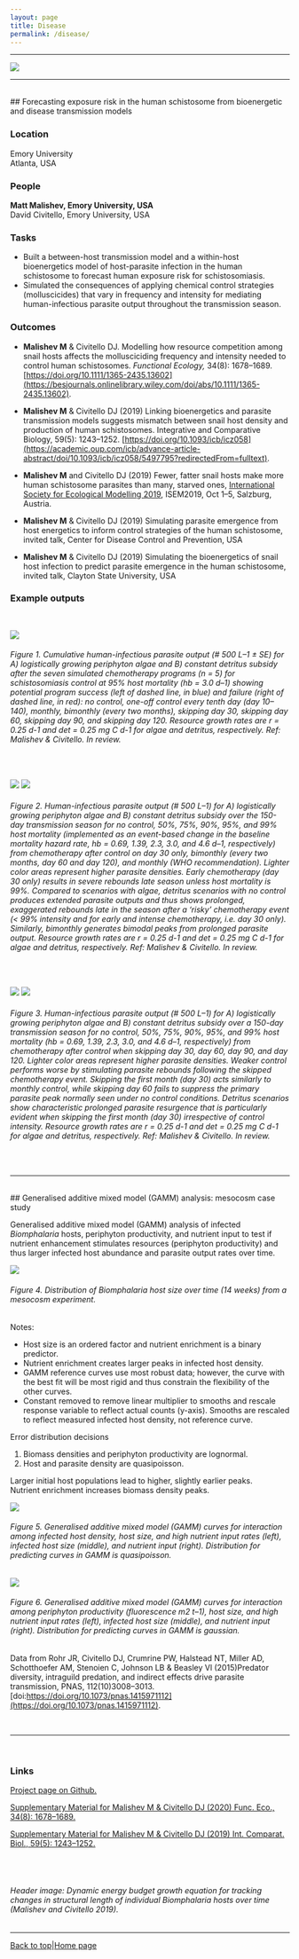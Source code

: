 ```yaml
---
layout: page
title: Disease
permalink: /disease/
---
```

<a id="top"></a>

******      

![](disease_header.png)  

******  
  
<br>  
## Forecasting exposure risk in the human schistosome from bioenergetic and disease transmission models     

### Location

Emory University  
Atlanta, USA

### People

**Matt Malishev, Emory University, USA**  
David Civitello, Emory University, USA    

### Tasks

* Built a between-host transmission model and a within-host bioenergetics model of host-parasite infection in the human schistosome to forecast human exposure risk for schistosomiasis.    
* Simulated the consequences of applying chemical control strategies (molluscicides) that vary in frequency and intensity for mediating human-infectious parasite output throughout the transmission season.    

### Outcomes
  
* **Malishev M** & Civitello DJ. Modelling how resource competition among snail hosts affects the mollusciciding frequency and intensity needed to control human schistosomes. _Functional Ecology,_ 34(8): 1678–1689. [https://doi.org/10.1111/1365-2435.13602](https://besjournals.onlinelibrary.wiley.com/doi/abs/10.1111/1365-2435.13602).            
    
* **Malishev M** & Civitello DJ (2019) Linking bioenergetics and parasite transmission models suggests mismatch between snail host density and production of human schistosomes. Integrative and Comparative Biology, 59(5): 1243–1252. [https://doi.org/10.1093/icb/icz058](https://academic.oup.com/icb/advance-article-abstract/doi/10.1093/icb/icz058/5497795?redirectedFrom=fulltext).    

* **Malishev M** and Civitello DJ (2019) Fewer, fatter snail hosts make more human schistosome parasites than many, starved ones, [International Society for Ecological Modelling 2019](https://www.elsevier.com/events/conferences/international-society-for-ecological-modelling-global-conference/programme), ISEM2019, Oct 1–5, Salzburg, Austria.      

* **Malishev M** & Civitello DJ (2019) Simulating parasite emergence from host energetics to inform control strategies of the human schistosome, invited talk, Center for Disease Control and Prevention, USA    

* **Malishev M** & Civitello DJ (2019) Simulating the bioenergetics of snail host infection to predict parasite emergence in the human schistosome, invited talk, Clayton State University, USA         

### Example outputs  
<br>

![](disease/disease1.png) 
###### Figure 1. Cumulative human-infectious parasite output (# 500 L–1 ± SE) for A) logistically growing periphyton algae and B) constant detritus subsidy after the seven simulated chemotherapy programs (n = 5) for schistosomiasis control at 95% host mortality (hb = 3.0 d–1) showing potential program success (left of dashed line, in blue) and failure (right of dashed line, in red): no control, one-off control every tenth day (day 10–140), monthly, bimonthly (every two months), skipping day 30, skipping day 60, skipping day 90, and skipping day 120. Resource growth rates are r = 0.25 d-1 and det = 0.25 mg C d-1 for algae and detritus, respectively. Ref: Malishev & Civitello. In review.   
<br>

![](disease/disease2.png)
![](disease/disease3.png)
###### Figure 2. Human-infectious parasite output (# 500 L–1) for A) logistically growing periphyton algae and B) constant detritus subsidy over the 150-day transmission season for no control, 50%, 75%, 90%, 95%, and 99% host mortality (implemented as an event-based change in the baseline mortality hazard rate, hb = 0.69, 1.39, 2.3, 3.0, and 4.6 d–1, respectively) from chemotherapy after control on day 30 only, bimonthly (every two months, day 60 and day 120), and monthly (WHO recommendation). Lighter color areas represent higher parasite densities. Early chemotherapy (day 30 only) results in severe rebounds late season unless host mortality is 99%. Compared to scenarios with algae, detritus scenarios with no control produces extended parasite outputs and thus shows prolonged, exaggerated rebounds late in the season after a ‘risky’ chemotherapy event (< 99% intensity and for early and intense chemotherapy, i.e. day 30 only). Similarly, bimonthly generates bimodal peaks from prolonged parasite output. Resource growth rates are r = 0.25 d-1 and det = 0.25 mg C d-1 for algae and detritus, respectively. Ref: Malishev & Civitello. In review.      
<br>

![](disease/disease4.png)
![](disease/disease5.png)
###### Figure 3. Human-infectious parasite output (# 500 L–1) for A) logistically growing periphyton algae and B) constant detritus subsidy over a 150-day transmission season for no control, 50%, 75%, 90%, 95%, and 99% host mortality (hb = 0.69, 1.39, 2.3, 3.0, and 4.6 d–1, respectively) from chemotherapy after control when skipping day 30, day 60, day 90, and day 120. Lighter color areas represent higher parasite densities. Weaker control performs worse by stimulating parasite rebounds following the skipped chemotherapy event. Skipping the first month (day 30) acts similarly to monthly control, while skipping day 60 fails to suppress the primary parasite peak normally seen under no control conditions. Detritus scenarios show characteristic prolonged parasite resurgence that is particularly evident when skipping the first month (day 30) irrespective of control intensity. Resource growth rates are r = 0.25 d-1 and det = 0.25 mg C d-1 for algae and detritus, respectively. Ref: Malishev & Civitello. In review.  
<br>

******  
  
<br>  
## Generalised additive mixed model (GAMM) analysis: mesocosm case study           

Generalised additive mixed model (GAMM) analysis of infected _Biomphalaria_ hosts, periphyton productivity, and nutrient input to test if nutrient enhancement stimulates resources (periphyton productivity) and thus larger infected host abundance and parasite output rates over time.      

![](disease/meso1.jpg)     
###### Figure 4. Distribution of _Biomphalaria_ host size over time (14 weeks) from a mesocosm experiment.    
  
Notes:    
- Host size is an ordered factor and nutrient enrichment is a binary predictor.      
- Nutrient enrichment creates larger peaks in infected host density.      
- GAMM reference curves use most robust data; however, the curve with the best fit will be most rigid and thus constrain the flexibility of the other curves.      
- Constant removed to remove linear multiplier to smooths and rescale response variable to reflect actual counts (y-axis). Smooths are rescaled to reflect measured infected host density, not reference curve.          

Error distribution decisions    
1. Biomass densities and periphyton productivity are lognormal.      
2. Host and parasite density are quasipoisson.      

Larger initial host populations lead to higher, slightly earlier peaks.      
Nutrient enrichment increases biomass density peaks.  
  
![](disease/meso2.png)    
###### Figure 5. Generalised additive mixed model (GAMM) curves for interaction among infected host density, host size, and high nutrient input rates (left), infected host size (middle), and nutrient input (right). Distribution for predicting curves in GAMM is quasipoisson.   
  
![](disease/meso3.png)    
###### Figure 6. Generalised additive mixed model (GAMM) curves for interaction among periphyton productivity (fluorescence m2 t–1), host size, and high nutrient input rates (left), infected host size (middle), and nutrient input (right). Distribution for predicting curves in GAMM is gaussian.       

Data from Rohr JR, Civitello DJ, Crumrine PW, Halstead NT, Miller AD, Schotthoefer AM, Stenoien C, Johnson LB & Beasley Vl (2015)Predator diversity, intraguild predation, and indirect effects drive parasite transmission, PNAS, 112(10)3008–3013. [doi:https://doi.org/10.1073/pnas.1415971112](https://doi.org/10.1073/pnas.1415971112).     

<br>  

******      
  
<br>

### Links      

[Project page on Github.](https://github.com/darwinanddavis/SchistoIBM)  

[Supplementary Material for Malishev M & Civitello DJ (2020) Func. Eco., 34(8): 1678–1689.](https://github.com/darwinanddavis/MalishevCivitello_hostcontrol)            

[Supplementary Material for Malishev M & Civitello DJ (2019) Int. Comparat. Biol., 59(5): 1243–1252.](https://github.com/darwinanddavis/MalishevCivitello_SICB)        

<br>  
<br>  

###### Header image: Dynamic energy budget growth equation for tracking changes in structural length of individual _Biomphalaria_ hosts over time (Malishev and Civitello 2019).     
******  

[Back to top](#top)|[Home page](./index.md)

